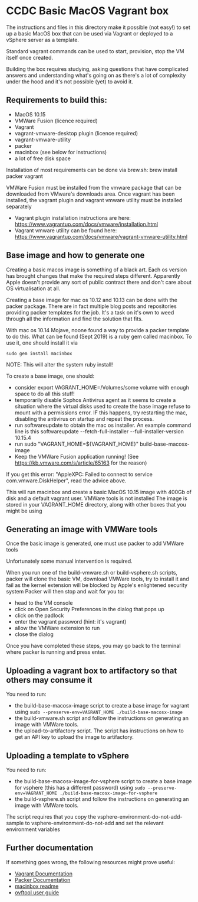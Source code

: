 # CCDC Basic MacOS Vagrant box

The instructions and files in this directory make it possible (not easy!) to set up a basic MacOS box that can be used via Vagrant or deployed to a vSphere server as a template.

Standard vagrant commands can be used to start, provision, stop the VM itself once created.

Building the box requires studying, asking questions that have complicated answers and understanding what's going on as there's a lot of complexity under the hood and it's not possible (yet) to avoid it.

## Requirements to build this:
- MacOS 10.15
- VMWare Fusion (licence required)
- Vagrant
- vagrant-vmware-desktop plugin (licence required)
- vagrant-vmware-utility
- packer
- macinbox (see below for instructions)
- a lot of free disk space

Installation of most requirements can be done via brew.sh: brew install packer vagrant

VMWare Fusion must be installed from the vmware package that can be downloaded from VMware's downloads area.
Once vagrant has been installed, the vagrant plugin and vagrant vmware utility must be installed separately
- Vagrant plugin installation instructions are here: https://www.vagrantup.com/docs/vmware/installation.html
- Vagrant vmware utility can be found here: https://www.vagrantup.com/docs/vmware/vagrant-vmware-utility.html

## Base image and how to generate one

Creating a basic macos image is something of a black art. Each os version has brought changes that make the required steps different. Apparently Apple doesn't provide any sort of public contract there and don't care about OS virtualisation at all.

Creating a base image for mac os 10.12 and 10.13 can be done with the packer package. There are in fact multiple blog posts and repositories providing packer templates for the job. It's a task on it's own to weed through all the information and find the solution that fits.

With mac os 10.14 Mojave, noone found a way to provide a packer template to do this. What can be found (Sept 2019) is a ruby gem called macinbox. To use it, one should install it via

    sudo gem install macinbox

NOTE: This will alter the system ruby install!

To create a base image, one should:
- consider export VAGRANT_HOME=/Volumes/some volume with enough space to do all this stuff!
- temporarily disable Sophos Antivirus agent as it seems to create a situation where the virtual disks used to create the base image refuse to mount with a permissions error. IF this happens, try restarting the mac, disabling the antivirus on startup and repeat the process.
- run softwareupdate to obtain the mac os installer. An example command line is this
    softwareupdate --fetch-full-installer --full-installer-version 10.15.4
- run sudo "VAGRANT_HOME=${VAGRANT_HOME}" build-base-macosx-image
- Keep the VMWare Fusion application running! (See https://kb.vmware.com/s/article/65163 for the reason)

If you get this error: "AppleXPC: Failed to connect to service com.vmware.DiskHelper", read the advice above.

This will run macinbox and create a basic MacOS 10.15 image with 400Gb of disk and a default vagrant user. VMWare tools is not installed
The image is stored in your VAGRANT_HOME directory, along with other boxes that you might be using

## Generating an image with VMWare tools

Once the basic image is generated, one must use packer to add VMWare tools

Unfortunately some manual intervention is required.

When you run one of the build-vmware.sh or build-vsphere.sh scripts, packer will clone the basic VM, download VMWare tools, try to install it and fail as the kernel extension will be blocked by Apple's enlightened security system
Packer will then stop and wait for you to:

- head to the VM console
- click on Open Security Preferences in the dialog that pops up
- click on the padlock
- enter the vagrant password (hint: it's vagrant)
- allow the VMWare extension to run
- close the dialog

Once you have completed these steps, you may go back to the terminal where packer is running and press enter.

## Uploading a vagrant box to artifactory so that others may consume it

You need to run:

- the build-base-macosx-image script to create a base image for vagrant using `sudo --preserve-env=VAGRANT_HOME ./build-base-macosx-image`
- the build-vmware.sh script and follow the instructions on generating an image with VMWare tools.
- the upload-to-artifactory script.
The script has instructions on how to get an API key to upload the image to artifactory.

## Uploading a template to vSphere

You need to run:

- the build-base-macosx-image-for-vsphere script to create a base image for vsphere (this has a different password) using `sudo --preserve-env=VAGRANT_HOME ./build-base-macosx-image-for-vsphere`
- the build-vsphere.sh script and follow the instructions on generating an image with VMWare tools.

The script requires that you copy the vsphere-environment-do-not-add-sample to vsphere-environment-do-not-add and set the relevant environment variables

## Further documentation

If something goes wrong, the following resources might prove useful:

- [Vagrant Documentation](https://www.vagrantup.com/docs/index.html)
- [Packer Documentation](https://packer.io/docs/index.html)
- [macinbox readme](https://github.com/bacongravy/macinbox/blob/master/README.md)
- [ovftool user guide](https://www.vmware.com/support/developer/ovf/ovftool-430-userguide.pdf)